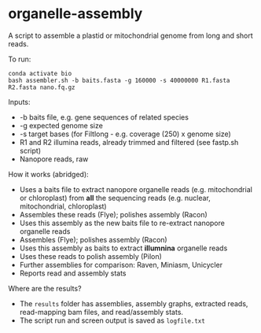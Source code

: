 # organelle-assembly

A script to assemble a plastid or mitochondrial genome from long and short reads. 

To run:

```
conda activate bio
bash assembler.sh -b baits.fasta -g 160000 -s 40000000 R1.fasta R2.fasta nano.fq.gz
```

Inputs:

* -b baits file, e.g. gene sequences of related species
* -g expected genome size 
* -s target bases (for Filtlong - e.g. coverage (250) x genome size)
* R1 and R2 illumina reads, already trimmed and filtered (see fastp.sh script)
* Nanopore reads, raw

How it works (abridged):

* Uses a baits file to extract nanopore organelle reads (e.g. mitochondrial or chloroplast) from **all** the sequencing reads (e.g. nuclear, mitochondrial, chloroplast)
* Assembles these reads (Flye); polishes assembly (Racon)
* Uses this assembly as the new baits file to re-extract nanopore organelle reads
* Assembles (Flye); polishes assembly (Racon)
* Uses this assembly as baits to extract **illumnina** organelle reads
* Uses these reads to polish assembly (Pilon)
* Further assemblies for comparison: Raven, Miniasm, Unicycler
* Reports read and assembly stats

Where are the results?

* The `results` folder has assemblies, assembly graphs, extracted reads, read-mapping bam files, and read/assembly stats.
* The script run and screen output is saved as `logfile.txt`





